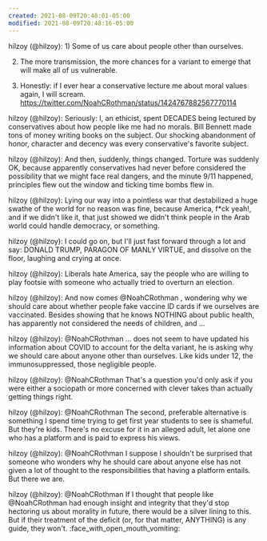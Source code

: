 ```yaml
---
created: 2021-08-09T20:48:01-05:00
modified: 2021-08-09T20:48:16-05:00
---
```


hilzoy (@hilzoy): 1) Some of us care about people other than ourselves. 

2) The more transmission, the more chances for a variant to emerge that will make all of us vulnerable.

3) Honestly: if I ever hear a conservative lecture me about moral values again, I will scream. https://twitter.com/NoahCRothman/status/1424767882567770114

hilzoy (@hilzoy): Seriously: I, an ethicist, spent DECADES being lectured by conservatives about how people like me had no morals. Bill Bennett made tons of money writing books on the subject. Our shocking abandonment of honor, character and decency was every conservative's favorite subject.

hilzoy (@hilzoy): And then, suddenly, things changed. Torture was suddenly OK, because apparently conservatives had never before considered the possibility that we might face real dangers, and the minute 9/11 happened, principles flew out the window and ticking time bombs flew in.

hilzoy (@hilzoy): Lying our way into a pointless war that destabilized a huge swathe of the world for no reason was fine, because America, f*ck yeah!, and if we didn't like it, that just showed we didn't think people in the Arab world could handle democracy, or something.

hilzoy (@hilzoy): I could go on, but I'll just fast forward through a lot and say: DONALD TRUMP, PARAGON OF MANLY VIRTUE, and dissolve on the floor, laughing and crying at once.

hilzoy (@hilzoy): Liberals hate America, say the people who are willing to play footsie with someone who actually tried to overturn an election.

hilzoy (@hilzoy): And now comes @NoahCRothman , wondering why we should care about whether people fake vaccine ID cards if we ourselves are vaccinated. Besides showing that he knows NOTHING about public health, has apparently not considered the needs of children, and ...

hilzoy (@hilzoy): @NoahCRothman ... does not seem to have updated his information about COVID to account for the delta variant, he is asking why we should care about anyone other than ourselves. Like kids under 12, the immunosuppressed, those negligible people.

hilzoy (@hilzoy): @NoahCRothman That's a question you'd only ask if you were either a sociopath or more concerned with clever takes than actually getting things right.

hilzoy (@hilzoy): @NoahCRothman The second, preferable alternative is something I spend time trying to get first year students to see is shameful. But they're kids. There's no excuse for it in an alleged adult, let alone one who has a platform and is paid to express his views.

hilzoy (@hilzoy): @NoahCRothman I suppose I shouldn't be surprised that someone who wonders why he should care about anyone else has not given a lot of thought to the responsibilities that having a platform entails. But there we are.

hilzoy (@hilzoy): @NoahCRothman If I thought that people like @NoahCRothman had enough insight and integrity that they'd stop hectoring us about morality in future, there would be a silver lining to this. But if their treatment of the deficit (or, for that matter, ANYTHING) is any guide, they won't. :face_with_open_mouth_vomiting:
